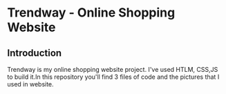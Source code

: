 # Trendway - Online Shopping Website

## Introduction

Trendway is  my online shopping website  project. 
I've used HTLM, CSS,JS to build it.In this repository you'll find 3 files of code and the pictures that I used in website.




